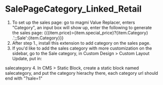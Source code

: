 # SalePageCategory_Linked_Retail
1. To set up the sales page: go to magmi Value Replacer, enters "Category", an input box will show up, enter the following to generate the sales page:
{{{item.price}>{item.special_price}?{item.Category} .';;Sale':{item.Category}}}
2. After step 1., install this extension to add category on the sales page.
3. If you'd like to add the sales category with more customization on the sidebar, go to the Sale category, in Custom Design > Custom Layout Update, put in:
<reference name="left">
      <block type="cms/block" name="salecategory" before="-">
             <action method="setBlockId"><block_id>salecategory</block_id></action>
     </block>
 </reference>
4. In CMS > Static Block, create a static block named salecategory, and put the category hierachy there, each category url should end with "?sale=1"
